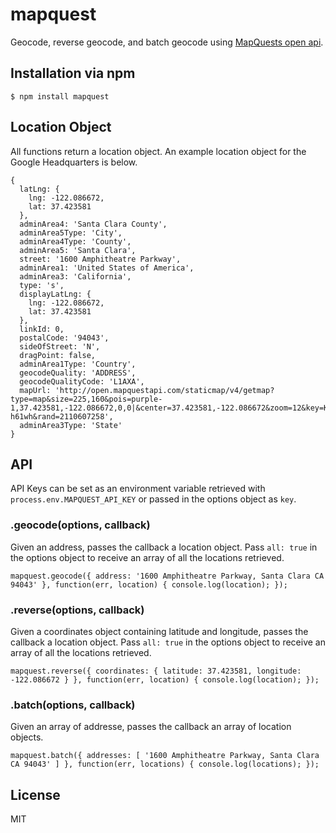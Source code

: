 
# mapquest

  Geocode, reverse geocode, and batch geocode using [MapQuests open api](http://open.mapquestapi.com/geocoding/).

## Installation via npm

    $ npm install mapquest

## Location Object

  All functions return a location object. An example location object for the Google Headquarters is below.

    {
      latLng: {
        lng: -122.086672,
        lat: 37.423581
      },
      adminArea4: 'Santa Clara County',
      adminArea5Type: 'City',
      adminArea4Type: 'County',
      adminArea5: 'Santa Clara',
      street: '1600 Amphitheatre Parkway',
      adminArea1: 'United States of America',
      adminArea3: 'California',
      type: 's',
      displayLatLng: {
        lng: -122.086672,
        lat: 37.423581
      },
      linkId: 0,
      postalCode: '94043',
      sideOfStreet: 'N',
      dragPoint: false,
      adminArea1Type: 'Country',
      geocodeQuality: 'ADDRESS',
      geocodeQualityCode: 'L1AXA',
      mapUrl: 'http://open.mapquestapi.com/staticmap/v4/getmap?type=map&size=225,160&pois=purple-1,37.423581,-122.086672,0,0|&center=37.423581,-122.086672&zoom=12&key=Kmjtd%7Cluu7n162n1%2C22%3Do5-h61wh&rand=2110607258',
      adminArea3Type: 'State'
    }

## API

  API Keys can be set as an environment variable retrieved with `process.env.MAPQUEST_API_KEY` or passed in the options object as `key`.

### .geocode(options, callback)

  Given an address, passes the callback a location object. Pass `all: true` in the options object to receive an array of all the locations retrieved.

    mapquest.geocode({ address: '1600 Amphitheatre Parkway, Santa Clara CA 94043' }, function(err, location) { console.log(location); });

### .reverse(options, callback)

  Given a coordinates object containing latitude and longitude, passes the callback a location object. Pass `all: true` in the options object to receive an array of all the locations retrieved.

    mapquest.reverse({ coordinates: { latitude: 37.423581, longitude: -122.086672 } }, function(err, location) { console.log(location); });

### .batch(options, callback)

  Given an array of addresse, passes the callback an array of location objects.

    mapquest.batch({ addresses: [ '1600 Amphitheatre Parkway, Santa Clara CA 94043' ] }, function(err, locations) { console.log(locations); });

## License

  MIT
